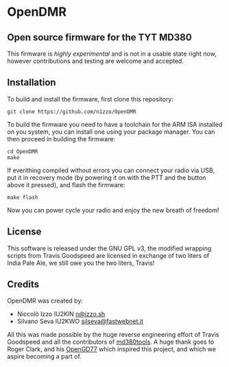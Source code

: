# OpenDMR
## Open source firmware for the TYT MD380

This firmware is *highly experimental* and is not in a usable state right now,
however contributions and testing are welcome and accepted.

## Installation

To build and install the firmware, first clone this repository:

```
git clone https://github.com/n1zzo/OpenDMR
```

To build the firmware you need to have a toolchain for the ARM ISA installed
on you system, you can install one using your package manager.
You can then proceed in building the firmware:

```
cd OpenDMR
make
```

If everithing compiled without errors you can connect your radio via USB,
put it in recovery mode (by powering it on with the PTT and the button
above it pressed), and flash the firmware:

```
make flash
```

Now you can power cycle your radio and enjoy the new breath of freedom!

## License

This software is released under the GNU GPL v3, the modified wrapping scripts
from Travis Goodspeed are licensed in exchange of two liters of India Pale Ale,
we still owe you the two liters, Travis!

## Credits

OpenDMR was created by:

- Niccolò Izzo IU2KIN <n@izzo.sh>
- Silvano Seva IU2KWO <silseva@fastwebnet.it>

All this was made possible by the huge reverse engineering effort of
Travis Goodspeed and all the contributors of [md380tools](https://github.com/travisgoodspeed/md380tools).
A huge thank goes to Roger Clark, and his [OpenGD77](https://github.com/rogerclarkmelbourne/OpenGD77) which inspired this project,
and which we aspire becoming a part of.
